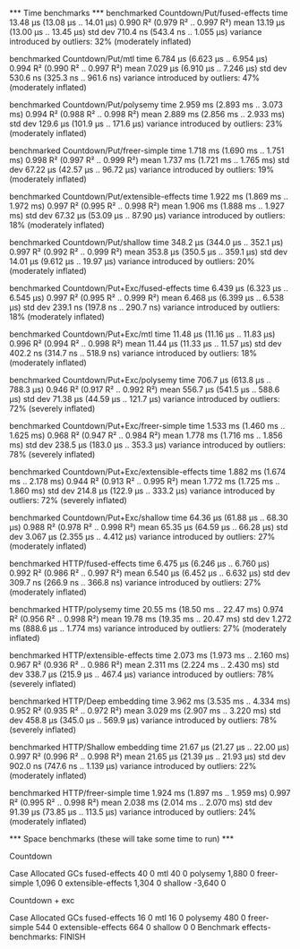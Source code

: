 *** Time benchmarks ***
benchmarked Countdown/Put/fused-effects
time                 13.48 μs   (13.08 μs .. 14.01 μs)
                     0.990 R²   (0.979 R² .. 0.997 R²)
mean                 13.19 μs   (13.00 μs .. 13.45 μs)
std dev              710.4 ns   (543.4 ns .. 1.055 μs)
variance introduced by outliers: 32% (moderately inflated)

benchmarked Countdown/Put/mtl
time                 6.784 μs   (6.623 μs .. 6.954 μs)
                     0.994 R²   (0.990 R² .. 0.997 R²)
mean                 7.029 μs   (6.910 μs .. 7.246 μs)
std dev              530.6 ns   (325.3 ns .. 961.6 ns)
variance introduced by outliers: 47% (moderately inflated)

benchmarked Countdown/Put/polysemy
time                 2.959 ms   (2.893 ms .. 3.073 ms)
                     0.994 R²   (0.988 R² .. 0.998 R²)
mean                 2.889 ms   (2.856 ms .. 2.933 ms)
std dev              129.6 μs   (101.9 μs .. 171.6 μs)
variance introduced by outliers: 23% (moderately inflated)

benchmarked Countdown/Put/freer-simple
time                 1.718 ms   (1.690 ms .. 1.751 ms)
                     0.998 R²   (0.997 R² .. 0.999 R²)
mean                 1.737 ms   (1.721 ms .. 1.765 ms)
std dev              67.22 μs   (42.57 μs .. 96.72 μs)
variance introduced by outliers: 19% (moderately inflated)

benchmarked Countdown/Put/extensible-effects
time                 1.922 ms   (1.869 ms .. 1.972 ms)
                     0.997 R²   (0.995 R² .. 0.998 R²)
mean                 1.906 ms   (1.888 ms .. 1.927 ms)
std dev              67.32 μs   (53.09 μs .. 87.90 μs)
variance introduced by outliers: 18% (moderately inflated)

benchmarked Countdown/Put/shallow
time                 348.2 μs   (344.0 μs .. 352.1 μs)
                     0.997 R²   (0.992 R² .. 0.999 R²)
mean                 353.8 μs   (350.5 μs .. 359.1 μs)
std dev              14.01 μs   (9.612 μs .. 19.97 μs)
variance introduced by outliers: 20% (moderately inflated)

benchmarked Countdown/Put+Exc/fused-effects
time                 6.439 μs   (6.323 μs .. 6.545 μs)
                     0.997 R²   (0.995 R² .. 0.999 R²)
mean                 6.468 μs   (6.399 μs .. 6.538 μs)
std dev              239.1 ns   (197.8 ns .. 290.7 ns)
variance introduced by outliers: 18% (moderately inflated)

benchmarked Countdown/Put+Exc/mtl
time                 11.48 μs   (11.16 μs .. 11.83 μs)
                     0.996 R²   (0.994 R² .. 0.998 R²)
mean                 11.44 μs   (11.33 μs .. 11.57 μs)
std dev              402.2 ns   (314.7 ns .. 518.9 ns)
variance introduced by outliers: 18% (moderately inflated)

benchmarked Countdown/Put+Exc/polysemy
time                 706.7 μs   (613.8 μs .. 788.3 μs)
                     0.946 R²   (0.917 R² .. 0.992 R²)
mean                 556.7 μs   (541.5 μs .. 588.6 μs)
std dev              71.38 μs   (44.59 μs .. 121.7 μs)
variance introduced by outliers: 72% (severely inflated)

benchmarked Countdown/Put+Exc/freer-simple
time                 1.533 ms   (1.460 ms .. 1.625 ms)
                     0.968 R²   (0.947 R² .. 0.984 R²)
mean                 1.778 ms   (1.716 ms .. 1.856 ms)
std dev              238.5 μs   (183.0 μs .. 353.3 μs)
variance introduced by outliers: 78% (severely inflated)

benchmarked Countdown/Put+Exc/extensible-effects
time                 1.882 ms   (1.674 ms .. 2.178 ms)
                     0.944 R²   (0.913 R² .. 0.995 R²)
mean                 1.772 ms   (1.725 ms .. 1.860 ms)
std dev              214.8 μs   (122.9 μs .. 333.2 μs)
variance introduced by outliers: 72% (severely inflated)

benchmarked Countdown/Put+Exc/shallow
time                 64.36 μs   (61.88 μs .. 68.30 μs)
                     0.988 R²   (0.978 R² .. 0.998 R²)
mean                 65.35 μs   (64.59 μs .. 66.28 μs)
std dev              3.067 μs   (2.355 μs .. 4.412 μs)
variance introduced by outliers: 27% (moderately inflated)

benchmarked HTTP/fused-effects
time                 6.475 μs   (6.246 μs .. 6.760 μs)
                     0.992 R²   (0.986 R² .. 0.997 R²)
mean                 6.540 μs   (6.452 μs .. 6.632 μs)
std dev              309.7 ns   (266.9 ns .. 366.8 ns)
variance introduced by outliers: 27% (moderately inflated)

benchmarked HTTP/polysemy
time                 20.55 ms   (18.50 ms .. 22.47 ms)
                     0.974 R²   (0.956 R² .. 0.998 R²)
mean                 19.78 ms   (19.35 ms .. 20.47 ms)
std dev              1.272 ms   (888.6 μs .. 1.774 ms)
variance introduced by outliers: 27% (moderately inflated)

benchmarked HTTP/extensible-effects
time                 2.073 ms   (1.973 ms .. 2.160 ms)
                     0.967 R²   (0.936 R² .. 0.986 R²)
mean                 2.311 ms   (2.224 ms .. 2.430 ms)
std dev              338.7 μs   (215.9 μs .. 467.4 μs)
variance introduced by outliers: 78% (severely inflated)

benchmarked HTTP/Deep embedding
time                 3.962 ms   (3.535 ms .. 4.334 ms)
                     0.952 R²   (0.935 R² .. 0.972 R²)
mean                 3.029 ms   (2.907 ms .. 3.220 ms)
std dev              458.8 μs   (345.0 μs .. 569.9 μs)
variance introduced by outliers: 78% (severely inflated)

benchmarked HTTP/Shallow embedding
time                 21.67 μs   (21.27 μs .. 22.00 μs)
                     0.997 R²   (0.996 R² .. 0.998 R²)
mean                 21.65 μs   (21.39 μs .. 21.93 μs)
std dev              902.0 ns   (747.6 ns .. 1.139 μs)
variance introduced by outliers: 22% (moderately inflated)

benchmarked HTTP/freer-simple
time                 1.924 ms   (1.897 ms .. 1.959 ms)
                     0.997 R²   (0.995 R² .. 0.998 R²)
mean                 2.038 ms   (2.014 ms .. 2.070 ms)
std dev              91.39 μs   (73.85 μs .. 113.5 μs)
variance introduced by outliers: 24% (moderately inflated)

*** Space benchmarks (these will take some time to run) ***

Countdown

  Case                Allocated  GCs
  fused-effects              40    0
  mtl                        40    0
  polysemy                1,880    0
  freer-simple            1,096    0
  extensible-effects      1,304    0
  shallow                -3,640    0

Countdown + exc

  Case                Allocated  GCs
  fused-effects              16    0
  mtl                        16    0
  polysemy                  480    0
  freer-simple              544    0
  extensible-effects        664    0
  shallow                     0    0
Benchmark effects-benchmarks: FINISH